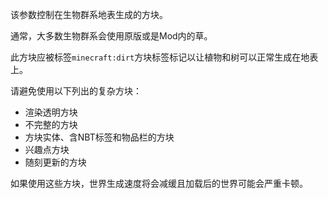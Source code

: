 该参数控制在生物群系地表生成的方块。

通常，大多数生物群系会使用原版或是Mod内的草。

此方块应被标签`minecraft:dirt`方块标签标记以让植物和树可以正常生成在地表上。

请避免使用以下列出的复杂方块：

* 渲染透明方块
* 不完整的方块
* 方块实体、含NBT标签和物品栏的方块
* 兴趣点方块
* 随刻更新的方块

如果使用这些方块，世界生成速度将会减缓且加载后的世界可能会严重卡顿。